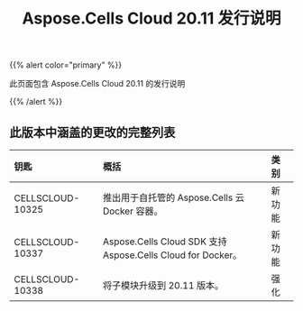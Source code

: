 ﻿---
title: Aspose.Cells Cloud 20.11 发行说明
second_title: Aspose.Cells Cloud Documen
type: docs
url: /zh/aspose-cells-cloud-20-11-release-notes/
description: Aspose.Cells Cloud 支持Excel 创建、转换、合并、拆分、保护、内部对象操作等
weight: 7
---
{{% alert color="primary" %}} 

此页面包含 Aspose.Cells Cloud 20.11 的发行说明

{{% /alert %}} 
## **此版本中涵盖的更改的完整列表**

|**钥匙**|**概括**|**类别**|
|:- |:- |:- |
|CELLSCLOUD-10325|推出用于自托管的 Aspose.Cells 云 Docker 容器。|新功能|
|CELLSCLOUD-10337|Aspose.Cells Cloud SDK 支持 Aspose.Cells Cloud for Docker。|新功能|
|CELLSCLOUD-10338|将子模块升级到 20.11 版本。|强化|
